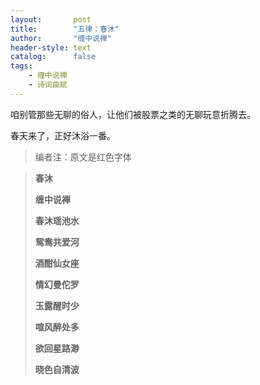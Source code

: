 ```yaml
---
layout:       post
title:        "五律：春沐"
author:       "缠中说禅"
header-style: text
catalog:      false
tags:
    - 缠中说禅
    - 诗词曲赋
---
```


咱别管那些无聊的俗人，让他们被股票之类的无聊玩意折腾去。



春天来了，正好沐浴一番。



> 编者注：原文是红色字体



> **春沐**
>
> 
>
> **缠中说禅**
>
> 
>
> **春沐瑶池水**
>
> **鸳鸯共爱河**
>
> **酒酣仙女座**
>
> **情幻曼佗罗**
>
> **玉露醒时少**
>
> **喧风醉处多**
>
> **欲回星路渺**
>
> **晓色自清波**
